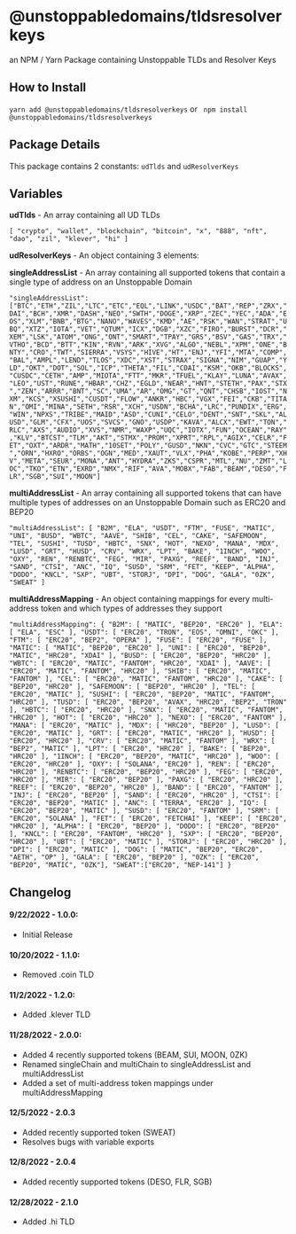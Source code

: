 
# @unstoppabledomains/tldsresolverkeys

an NPM / Yarn Package containing Unstoppable TLDs and Resolver Keys

  

## How to Install

``` yarn add @unstoppabledomains/tldsresolverkeys ```
or
``` npm install @unstoppabledomains/tldsresolverkeys```

  

## Package Details

This package contains 2 constants: `udTlds` and `udResolverKeys`

## Variables

**udTlds** - An array containing all UD TLDs

`[ "crypto", "wallet", "blockchain", "bitcoin", "x", "888", "nft", "dao", "zil", "klever", "hi" ] `

**udResolverKeys** - An object containing 3 elements:

**singleAddressList** - An array containing all supported tokens that contain a single type of address on an Unstoppable Domain

`"singleAddressList":["BTC","ETH","ZIL","LTC","ETC","EQL","LINK","USDC","BAT","REP","ZRX","DAI","BCH","XMR","DASH","NEO","SWTH","DOGE","XRP","ZEC","YEC","ADA","EOS","XLM","BNB","BTG","NANO","WAVES","KMD","AE","RSK","WAN","STRAT","UBQ","XTZ","IOTA","VET","QTUM","ICX","DGB","XZC","FIRO","BURST","DCR","XEM","LSK","ATOM","ONG","ONT","SMART","TPAY","GRS","BSV","GAS","TRX","VTHO","BCD","BTT","KIN","RVN","ARK","XVG","ALGO","NEBL","XPM","ONE","BNTY","CRO","TWT","SIERRA","VSYS","HIVE","HT","ENJ","YFI","MTA","COMP","BAL","AMPL","LEND","TLOS","XDC","XST","STRAX","SIGNA","NIM","GUAP","YLD","OKT","DOT","SOL","ICP","THETA","FIL","CDAI","KSM","OKB","BLOCKS","CUSDC","CETH","AMP","MIOTA","FTT","MKR","TFUEL","KLAY","LUNA","AVAX","LEO","UST","RUNE","HBAR","CHZ","EGLD","NEAR","HNT","STETH","PAX","STX","ZEN","ARRR","BNT","SC","UMA","AR","OMG","GT","QNT","CHSB","IOST","NXM","KCS","XSUSHI","CUSDT","FLOW","ANKR","HBC","VGX","FEI","CKB","TITAN","OMI","MINA","SETH","RSR","XCH","USDN","BCHA","LRC","PUNDIX","ERG","WIN","NPXS","TRIBE","MAID","ASD","CUNI","CELO","DENT","SNT","SKL","ALUSD","GLM","CFX","UOS","SVCS","GNO","USDP","KAVA","ALCX","EWT","TON","RLC","AXS","AUDIO","XVS","NMR","WAXP","UQC","IOTX","FUN","OCEAN","RAY","KLV","BTCST","TLM","AKT","STMX","PROM","XPRT","RPL","AGIX","CELR","FET","OXT","ARDR","MATH","10SET","POLY","GUSD","NKN","CVC","GTC","STEEM","ORN","HXRO","ORBS","OGN","MED","XAUT","VLX","PHA","KOBE","PERP","XHV","META","SEUR","MONA","ANT","HYDRA","ZKS","CSPR","MTL","NU","ZMT","LOC","TKO","ETN","EXRD","NMX","RIF","AVA","MOBX","FAB","BEAM","DESO","FLR","SGB","SUI","MOON"]`

**multiAddressList** - An array containing all supported tokens that can have multiple types of addresses on an Unstoppable Domain such as ERC20 and BEP20

`"multiAddressList": [ "B2M", "ELA", "USDT", "FTM", "FUSE", "MATIC", "UNI", "BUSD", "WBTC", "AAVE", "SHIB", "CEL", "CAKE", "SAFEMOON", "TEL", "SUSHI", "TUSD", "HBTC", "SNX", "HOT", "NEXO", "MANA", "MDX", "LUSD", "GRT", "HUSD", "CRV", "WRX", "LPT", "BAKE", "1INCH", "WOO", "OXY", "REN", "RENBTC", "FEG", "MIR", "PAXG", "REEF", "BAND", "INJ", "SAND", "CTSI", "ANC", "IQ", "SUSD", "SRM", "FET", "KEEP", "ALPHA", "DODO", "KNCL", "SXP", "UBT", "STORJ", "DPI", "DOG", "GALA", "0ZK", "SWEAT" ] `

**multiAddressMapping** - An object containing mappings for every multi-address token and which types of addresses they support

`"multiAddressMapping": { "B2M": [ "MATIC", "BEP20", "ERC20" ], "ELA": [ "ELA", "ESC" ], "USDT": [ "ERC20", "TRON", "EOS", "OMNI", "OKC" ], "FTM": [ "ERC20", "BEP2", "OPERA" ], "FUSE": [ "ERC20", "FUSE" ], "MATIC": [ "MATIC", "BEP20", "ERC20" ], "UNI": [ "ERC20", "BEP20", "MATIC", "HRC20", "XDAI" ], "BUSD": [ "ERC20", "BEP20", "HRC20" ], "WBTC": [ "ERC20", "MATIC", "FANTOM", "HRC20", "XDAI" ], "AAVE": [ "ERC20", "MATIC", "FANTOM", "HRC20" ], "SHIB": [ "ERC20", "MATIC", "FANTOM" ], "CEL": [ "ERC20", "MATIC", "FANTOM", "HRC20" ], "CAKE": [ "BEP20", "HRC20" ], "SAFEMOON": [ "BEP20", "HRC20" ], "TEL": [ "ERC20", "MATIC" ], "SUSHI": [ "ERC20", "BEP20", "MATIC", "FANTOM", "HRC20" ], "TUSD": [ "ERC20", "BEP20", "AVAX", "HRC20", "BEP2", "TRON" ], "HBTC": [ "ERC20", "HRC20" ], "SNX": [ "ERC20", "MATIC", "FANTOM", "HRC20" ], "HOT": [ "ERC20", "HRC20" ], "NEXO": [ "ERC20", "FANTOM" ], "MANA": [ "ERC20", "MATIC" ], "MDX": [ "HRC20", "BEP20" ], "LUSD": [ "ERC20", "MATIC" ], "GRT": [ "ERC20", "MATIC", "HRC20" ], "HUSD": [ "ERC20", "HRC20" ], "CRV": [ "ERC20", "MATIC", "FANTOM" ], "WRX": [ "BEP2", "MATIC" ], "LPT": [ "ERC20", "HRC20" ], "BAKE": [ "BEP20", "HRC20" ], "1INCH": [ "ERC20", "BEP20", "MATIC", "HRC20" ], "WOO": [ "ERC20", "HRC20" ], "OXY": [ "SOLANA", "ERC20" ], "REN": [ "ERC20", "HRC20" ], "RENBTC": [ "ERC20", "BEP20", "HRC20" ], "FEG": [ "ERC20", "HRC20" ], "MIR": [ "ERC20", "BEP20" ], "PAXG": [ "ERC20", "HRC20" ], "REEF": [ "ERC20", "BEP20", "HRC20" ], "BAND": [ "ERC20", "FANTOM" ], "INJ": [ "ERC20", "BEP20" ], "SAND": [ "ERC20", "HRC20" ], "CTSI": [ "ERC20", "BEP20", "MATIC" ], "ANC": [ "TERRA", "ERC20" ], "IQ": [ "ERC20", "BEP20", "MATIC" ], "SUSD": [ "ERC20", "FANTOM" ], "SRM": [ "ERC20", "SOLANA" ], "FET": [ "ERC20", "FETCHAI" ], "KEEP": [ "ERC20", "HRC20" ], "ALPHA": [ "ERC20", "BEP20" ], "DODO": [ "ERC20", "BEP20" ], "KNCL": [ "ERC20", "FANTOM", "HRC20" ], "SXP": [ "ERC20", "BEP20", "HRC20" ], "UBT": [ "ERC20", "MATIC" ], "STORJ": [ "ERC20", "HRC20" ], "DPI": [ "ERC20", "MATIC" ], "DOG": [ "MATIC", "BEP20", "ERC20", "AETH", "OP" ], "GALA": [ "ERC20", "BEP20" ], "0ZK": [ "ERC20", "BEP20", "MATIC", "0ZK"], "SWEAT":["ERC20", "NEP-141"] }`

## Changelog

#### 9/22/2022 - 1.0.0:
 - Initial Release

#### 10/20/2022 - 1.1.0:
 - Removed .coin TLD

#### 11/2/2022 - 1.2.0:
 - Added .klever TLD

#### 11/28/2022 - 2.0.0:
- Added 4 recently supported tokens (BEAM, SUI, MOON, 0ZK)
- Renamed singleChain and multiChain to singleAddressList and multiAddressList
- Added a set of multi-address token mappings under multiAddressMapping

#### 12/5/2022 - 2.0.3
- Added recently supported token (SWEAT)
- Resolves bugs with variable exports

#### 12/8/2022 - 2.0.4
- Added recently supported tokens (DESO, FLR, SGB)

#### 12/28/2022 - 2.1.0
- Added .hi TLD